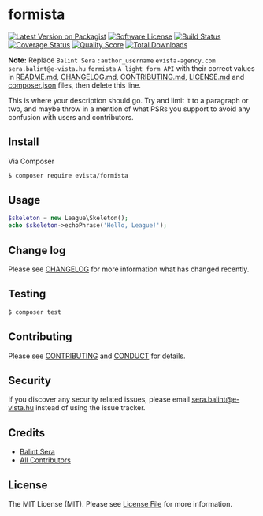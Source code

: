 # formista

[![Latest Version on Packagist][ico-version]][link-packagist]
[![Software License][ico-license]](LICENSE.md)
[![Build Status][ico-travis]][link-travis]
[![Coverage Status][ico-scrutinizer]][link-scrutinizer]
[![Quality Score][ico-code-quality]][link-code-quality]
[![Total Downloads][ico-downloads]][link-downloads]

**Note:** Replace ```Balint Sera``` ```:author_username``` ```evista-agency.com``` ```sera.balint@e-vista.hu``` ```formista``` ```A light form API``` with their correct values in [README.md](README.md), [CHANGELOG.md](CHANGELOG.md), [CONTRIBUTING.md](CONTRIBUTING.md), [LICENSE.md](LICENSE.md) and [composer.json](composer.json) files, then delete this line.

This is where your description should go. Try and limit it to a paragraph or two, and maybe throw in a mention of what
PSRs you support to avoid any confusion with users and contributors.

## Install

Via Composer

``` bash
$ composer require evista/formista
```

## Usage

``` php
$skeleton = new League\Skeleton();
echo $skeleton->echoPhrase('Hello, League!');
```

## Change log

Please see [CHANGELOG](CHANGELOG.md) for more information what has changed recently.

## Testing

``` bash
$ composer test
```

## Contributing

Please see [CONTRIBUTING](CONTRIBUTING.md) and [CONDUCT](CONDUCT.md) for details.

## Security

If you discover any security related issues, please email sera.balint@e-vista.hu instead of using the issue tracker.

## Credits

- [Balint Sera][link-author]
- [All Contributors][link-contributors]

## License

The MIT License (MIT). Please see [License File](LICENSE.md) for more information.

[ico-version]: https://img.shields.io/packagist/v/league/formista.svg?style=flat-square
[ico-license]: https://img.shields.io/badge/license-MIT-brightgreen.svg?style=flat-square
[ico-travis]: https://img.shields.io/travis/thephpleague/formista/master.svg?style=flat-square
[ico-scrutinizer]: https://img.shields.io/scrutinizer/coverage/g/thephpleague/formista.svg?style=flat-square
[ico-code-quality]: https://img.shields.io/scrutinizer/g/thephpleague/formista.svg?style=flat-square
[ico-downloads]: https://img.shields.io/packagist/dt/league/formista.svg?style=flat-square

[link-packagist]: https://packagist.org/packages/league/formista
[link-travis]: https://travis-ci.org/thephpleague/formista
[link-scrutinizer]: https://scrutinizer-ci.com/g/thephpleague/formista/code-structure
[link-code-quality]: https://scrutinizer-ci.com/g/thephpleague/formista
[link-downloads]: https://packagist.org/packages/evista/formista
[link-author]: https://github.com/:author_username
[link-contributors]: ../../contributors
